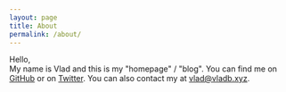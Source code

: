 ```yaml
---
layout: page
title: About
permalink: /about/
---
```


Hello,  
My name is Vlad and this is my "homepage" / "blog". You can find me on [GitHub](https://github.com/drvladb) or on [Twitter](https://twitter.com/v1adb). You can also contact my at [vlad@vladb.xyz](mailto:vlad@vladb.xyz).
